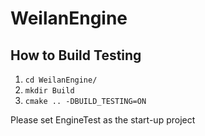 # WeilanEngine

## How to Build Testing
1. `cd WeilanEngine/`
2. `mkdir Build`
3. `cmake .. -DBUILD_TESTING=ON`

Please set EngineTest as the start-up project

